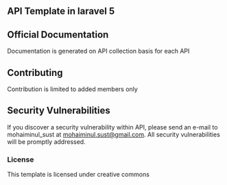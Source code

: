 ## API Template in laravel 5

## Official Documentation

Documentation is generated on API collection basis for each API

## Contributing

Contribution is limited to added members only

## Security Vulnerabilities

If you discover a security vulnerability within API, please send an e-mail to mohaiminul_sust at mohaiminul.sust@gmail.com. All security vulnerabilities will be promptly addressed.

### License

This template is licensed under creative commons